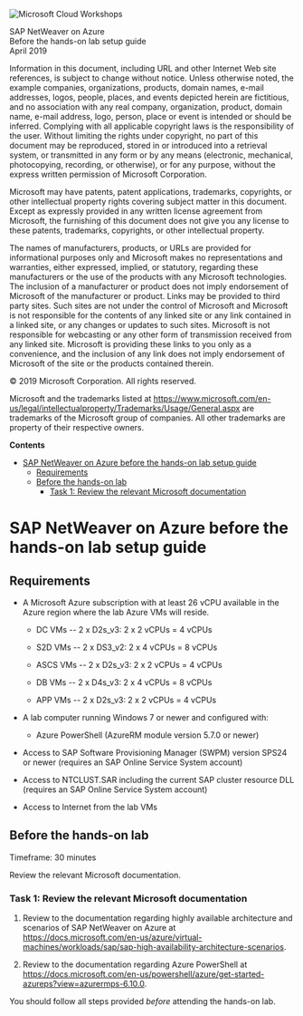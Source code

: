 ﻿
![](https://github.com/Microsoft/MCW-Template-Cloud-Workshop/raw/master/Media/ms-cloud-workshop.png "Microsoft Cloud Workshops")

<div class="MCWHeader1">
SAP NetWeaver on Azure
</div>

<div class="MCWHeader2">
Before the hands-on lab setup guide
</div>

<div class="MCWHeader3">
April 2019
</div>


Information in this document, including URL and other Internet Web site references, is subject to change without notice. Unless otherwise noted, the example companies, organizations, products, domain names, e-mail addresses, logos, people, places, and events depicted herein are fictitious, and no association with any real company, organization, product, domain name, e-mail address, logo, person, place or event is intended or should be inferred. Complying with all applicable copyright laws is the responsibility of the user. Without limiting the rights under copyright, no part of this document may be reproduced, stored in or introduced into a retrieval system, or transmitted in any form or by any means (electronic, mechanical, photocopying, recording, or otherwise), or for any purpose, without the express written permission of Microsoft Corporation.

Microsoft may have patents, patent applications, trademarks, copyrights, or other intellectual property rights covering subject matter in this document. Except as expressly provided in any written license agreement from Microsoft, the furnishing of this document does not give you any license to these patents, trademarks, copyrights, or other intellectual property.

The names of manufacturers, products, or URLs are provided for informational purposes only and Microsoft makes no representations and warranties, either expressed, implied, or statutory, regarding these manufacturers or the use of the products with any Microsoft technologies. The inclusion of a manufacturer or product does not imply endorsement of Microsoft of the manufacturer or product. Links may be provided to third party sites. Such sites are not under the control of Microsoft and Microsoft is not responsible for the contents of any linked site or any link contained in a linked site, or any changes or updates to such sites. Microsoft is not responsible for webcasting or any other form of transmission received from any linked site. Microsoft is providing these links to you only as a convenience, and the inclusion of any link does not imply endorsement of Microsoft of the site or the products contained therein.

© 2019 Microsoft Corporation. All rights reserved.

Microsoft and the trademarks listed at <https://www.microsoft.com/en-us/legal/intellectualproperty/Trademarks/Usage/General.aspx> are trademarks of the Microsoft group of companies. All other trademarks are property of their respective owners.

**Contents**

<!-- TOC -->

- [SAP NetWeaver on Azure before the hands-on lab setup guide](#\sap-netweaver-on-azure-before-the-hands-on-lab-setup-guide)
    - [Requirements](#requirements)
    - [Before the hands-on lab](#before-the-hands-on-lab)
        - [Task 1: Review the relevant Microsoft documentation](#task-1-review-the-relevant-microsoft-documentation)

<!-- /TOC -->

# SAP NetWeaver on Azure before the hands-on lab setup guide

## Requirements

-   A Microsoft Azure subscription with at least 26 vCPU available in the Azure region where the lab Azure VMs will reside.

    -   DC VMs -- 2 x D2s\_v3: 2 x 2 vCPUs = 4 vCPUs

    -   S2D VMs -- 2 x DS3\_v2: 2 x 4 vCPUs = 8 vCPUs

    -   ASCS VMs -- 2 x D2s\_v3: 2 x 2 vCPUs = 4 vCPUs

    -   DB VMs -- 2 x D4s\_v3: 2 x 4 vCPUs = 8 vCPUs

    -   APP VMs -- 2 x D2s\_v3: 2 x 2 vCPUs = 4 vCPUs

-   A lab computer running Windows 7 or newer and configured with:

    -   Azure PowerShell (AzureRM module version 5.7.0 or newer)

-   Access to SAP Software Provisioning Manager (SWPM) version SPS24 or newer (requires an SAP Online Service System account)

-   Access to NTCLUST.SAR including the current SAP cluster resource DLL (requires an SAP Online Service System account)

-   Access to Internet from the lab VMs

## Before the hands-on lab

Timeframe: 30 minutes

Review the relevant Microsoft documentation.

### Task 1: Review the relevant Microsoft documentation 

1.  Review to the documentation regarding highly available architecture and scenarios of SAP NetWeaver on Azure at <https://docs.microsoft.com/en-us/azure/virtual-machines/workloads/sap/sap-high-availability-architecture-scenarios>.

2.  Review to the documentation regarding Azure PowerShell at <https://docs.microsoft.com/en-us/powershell/azure/get-started-azureps?view=azurermps-6.10.0>.

You should follow all steps provided *before* attending the hands-on lab.
